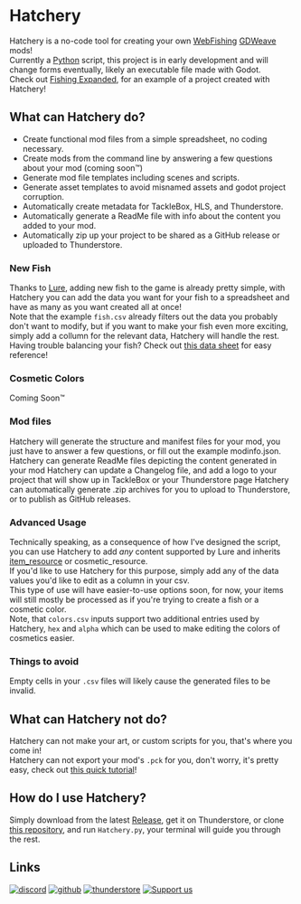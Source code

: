 # Hatchery  

Hatchery is a no-code tool for creating your own [WebFishing](https://webfishing.pro) [GDWeave](https://github.com/NotNite/GDWeave) mods!  
Currently a [Python](https://www.python.org) script, this project is in early development and will change forms eventually, likely an executable file made with Godot.  
Check out [Fishing Expanded](https://github.com/coolbot100s/FishingExpanded), for an example of a project created with Hatchery!  

## What can Hatchery do?

- Create functional mod files from a simple spreadsheet, no coding necessary.
- Create mods from the command line by answering a few questions about your mod (coming soon™️)
- Generate mod file templates including scenes and scripts.  
- Generate asset templates to avoid misnamed assets and godot project corruption.  
- Automatically create metadata for TackleBox, HLS, and Thunderstore.
- Automatically generate a ReadMe file with info about the content you added to your mod.
- Automatically zip up your project to be shared as a GitHub release or uploaded to Thunderstore.

### New Fish

Thanks to [Lure](https://github.com/Sulayre/WebfishingLure), adding new fish to the game is already pretty simple, with Hatchery you can add the data you want for your fish to a spreadsheet and have as many as you want created all at once!  
Note that the example `fish.csv` already filters out the data you probably don't want to modify, but if you want to make your fish even more exciting, simply add a collumn for the relevant data, Hatchery will handle the rest.  
Having trouble balancing your fish? Check out [this data sheet](https://docs.google.com/spreadsheets/d/1N-uiVKMLc4itN2enzeXCH6WJ9eEUbmoc2P0GV3Dqm2k/) for easy reference!

### Cosmetic Colors
Coming Soon:tm:

### Mod files

Hatchery will generate the structure and manifest files for your mod, you just have to answer a few questions, or fill out the example modinfo.json.  
Hatchery can generate ReadMe files depicting the content generated in your mod
Hatchery can update a Changelog file, and add a logo to your project that will show up in TackleBox or your Thunderstore page
Hatchery can automatically generate .zip archives for you to upload to Thunderstore, or to publish as GitHub releases.

### Advanced Usage

Technically speaking, as a consequence of how I've designed the script, you can use Hatchery to add *any* content supported by Lure and inherits [item_resource](https://github.com/coolbot100s/Hatchery/blob/main/Hatchery.py#L125) or cosmetic_resource.  
If you'd like to use Hatchery for this purpose, simply add any of the data values you'd like to edit as a column in your csv.  
This type of use will have easier-to-use options soon, for now, your items will still mostly be processed as if you're trying to create a fish or a cosmetic color.  
Note, that `colors.csv` inputs support two additional entries used by Hatchery, `hex` and `alpha` which can be used to make editing the colors of cosmetics easier.  

### Things to avoid
Empty cells in your `.csv` files will likely cause the generated files to be invalid.

## What can Hatchery not do?  

Hatchery can not make your art, or custom scripts for you, that's where you come in!  
Hatchery can not export your mod's `.pck` for you, don't worry, it's pretty easy, check out [this quick tutorial](https://github.com/coolbot100s/Hatchery/blob/main/TUTORIAL.md)! 


## How do I use Hatchery?

Simply download from the latest [Release](https://github.com/coolbot100s/Hatchery/releases/tag/1.1.0), get it on Thunderstore, or clone [this repository](https://github.com/coolbot100s/Hatchery), and run `Hatchery.py`, your terminal will guide you through the rest.  

## Links  

[![discord](https://cdn.jsdelivr.net/npm/@intergrav/devins-badges@3/assets/cozy-minimal/social/discord-singular_vector.svg)](https://discord.gg/qxRVkGDjdJ) 
[![github](https://cdn.jsdelivr.net/npm/@intergrav/devins-badges@3/assets/cozy-minimal/available/github_vector.svg)](https://github.com/coolbot100s) 
[![thunderstore](https://github.com/user-attachments/assets/3e590028-72ab-4067-8733-76dab383915a)](https://thunderstore.io/c/webfishing/p/GardenGals/)
[![Support us](https://cdn.jsdelivr.net/npm/@intergrav/devins-badges@3/assets/cozy-minimal/donate/generic-singular_vector.svg)](https://github.com/sponsors/coolbot100s)
